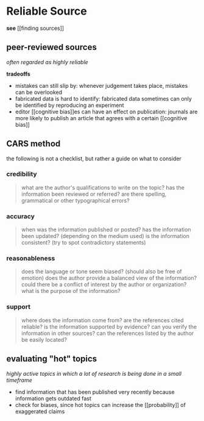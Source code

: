 # Reliable Source

**see** [[finding sources]]

## peer-reviewed sources

_often regarded as highly reliable_

**tradeoffs**

- mistakes can still slip by: whenever judgement takes place, mistakes can be overlooked
- fabricated data is hard to identify: fabricated data sometimes can only be identified by reproducing an experiment
- editor [[cognitive bias]]es can have an effect on publication: journals are more likely to publish an article that agrees with a certain [[cognitive bias]]

## CARS method

the following is not a checklist, but rather a guide on what to consider

### credibility

> what are the author's qualifications to write on the topic?
> has the information been reviewed or referred?
> are there spelling, grammatical or other typographical errors?

### accuracy

> when was the information published or posted?
> has the information been updated? (depending on the medium used)
> is the information consistent? (try to spot contradictory statements)

### reasonableness

> does the language or tone seem biased? (should also be free of emotion)
> does the author provide a balanced view of the information?
> could there be a conflict of interest by the author or organization?
> what is the purpose of the information?

### support

> where does the information come from? are the references cited reliable?
> is the information supported by evidence?
> can you verify the information in other sources?
> can the references listed by the author be easily located?

## evaluating "hot" topics

_highly active topics in which a lot of research is being done in a small timeframe_

- find information that has been published very recently because information gets outdated fast
- check for biases, since hot topics can increase the [[probability]] of exaggerated claims

